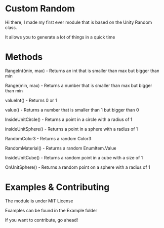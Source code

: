 # Custom Random

Hi there, I made my first ever module that is based on the Unity Random class.

It allows you to generate a lot of things in a quick time

# Methods

RangeInt(min, max) - Returns an int that is smaller than max but bigger than min

Range(min, max) - Returns a number that is smaller than max but bigger than min

valueInt() - Returns 0 or 1

value() - Returns a number that is smaller than 1 but bigger than 0

InsideUnitCircle() - Returns a point in a circle with a radius of 1

insideUnitSphere() - Returns a point in a sphere with a radius of 1

RandomColor3 - Returns a random Color3

RandomMaterial() - Returns a random EnumItem.Value

InsideUnitCube() - Returns a random point in a cube with a size of 1

OnUnitSphere() - Returns a random point on a sphere with a radius of 1

# Examples & Contributing
The module is under MiT License

Examples can be found in the Example folder

If you want to contribute, go ahead!
